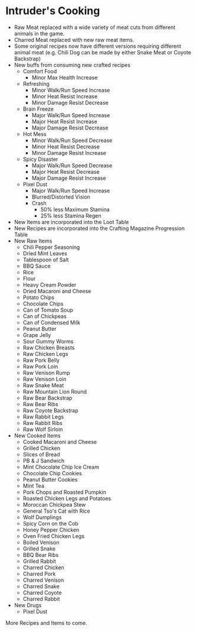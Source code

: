 # Intruder's Cooking
- Raw Meat replaced with a wide variety of meat cuts from different animals in the game.
- Charred Meat replaced with new raw meat items.
- Some original recipes now have different versions requiring different animal meat (e.g. Chili Dog can be made by either Snake Meat or Coyote Backstrap)
- New buffs from consuming new crafted recipes
  - Comfort Food
    - Minor Max Health Increase
  - Refreshing
    - Minor Walk/Run Speed Increase
    - Minor Heat Resist Increase
    - Minor Damage Resist Decrease
  - Brain Freeze
    - Major Walk/Run Speed Increase
    - Major Heat Resist Increase
    - Major Damage Resist Decrease
  - Hot Mess
    - Minor Walk/Run Speed Decrease
    - Minor Heat Resist Decrease
    - Minor Damage Resist Increase
  - Spicy Disaster
    - Major Walk/Run Speed Decrease
    - Major Heat Resist Decrease
    - Major Damage Resist Increase
  - Pixel Dust
    - Major Walk/Run Speed Increase
    - Blurred/Distorted Vision
    - Crash
      - 50% less Maximum Stamina
      - 25% less Stamina Regen
- New Items are incorporated into the Loot Table
- New Recipes are incorporated into the Crafting Magazine Progression Table
- New Raw Items
  - Chili Pepper Seasoning
  - Dried Mint Leaves
  - Tablespoon of Salt
  - BBQ Sauce
  - Rice
  - Flour
  - Heavy Cream Powder
  - Dried Macaroni and Cheese
  - Potato Chips
  - Chocolate Chips
  - Can of Tomato Soup
  - Can of Chickpeas
  - Can of Condensed Milk
  - Peanut Butter
  - Grape Jelly
  - Sour Gummy Worms
  - Raw Chicken Breasts
  - Raw Chicken Legs
  - Raw Pork Belly
  - Raw Pork Loin
  - Raw Venison Rump
  - Raw Venison Loin
  - Raw Snake Meat
  - Raw Mountain Lion Round
  - Raw Bear Backstrap
  - Raw Bear Ribs
  - Raw Coyote Backstrap
  - Raw Rabbit Legs
  - Raw Rabbit Ribs
  - Raw Wolf Sirloin
- New Cooked Items
  - Cooked Macaroni and Cheese
  - Grilled Chicken
  - Slices of Bread
  - PB & J Sandwich
  - Mint Chocolate Chip Ice Cream
  - Chocolate Chip Cookies
  - Peanut Butter Cookies
  - Mint Tea
  - Pork Chops and Roasted Pumpkin
  - Roasted Chicken Legs and Potatoes
  - Moroccan Chickpea Stew
  - General Tso's Cat with Rice
  - Wolf Dumplings
  - Spicy Corn on the Cob
  - Honey Pepper Chicken
  - Oven Fried Chicken Legs
  - Boiled Venison
  - Grilled Snake
  - BBQ Bear Ribs
  - Grilled Rabbit
  - Charred Chicken
  - Charred Pork
  - Charred Venison
  - Charred Snake
  - Charred Coyote
  - Charred Rabbit
- New Drugs
  - Pixel Dust

More Recipes and Items to come.
